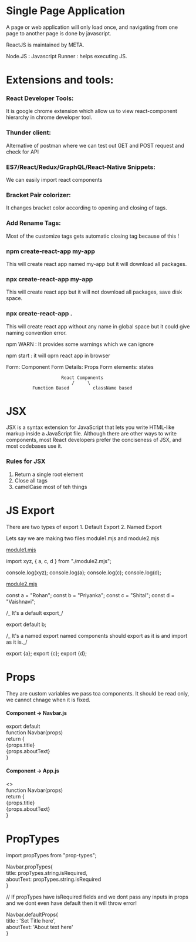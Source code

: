 <h1>Single Page Application</h1>

A page or web application will only load once, and navigating from one page to another page is done by javascript.

ReactJS is maintained by META.

Node.JS : Javascript Runner : helps executing JS.

<h1>Extensions and tools:</h1>

<h3>React Developer Tools:</h3>

It is google chrome extension which allow us to view react-component hierarchy in chrome developer tool.

<h3>Thunder client:</h3>

Alternative of postman where we can test out GET and POST request and check for API

<h3>ES7/React/Redux/GraphQL/React-Native Snippets:</h3>

We can easily import react components

<h3>Bracket Pair colorizer:</h3>

It changes bracket color according to opening and closing of tags.

<h3>Add Rename Tags:</h3>

Most of the customize tags gets automatic closing tag because of this !

<h3>npm create-react-app my-app</h3>
This will create react app named my-app but it will download all packages.

<h3>npx create-react-app my-app</h3>
This will create react app but it will not download all packages, save disk space.

<h3>npx create-react-app .</h3>
This will create react app without any name in global space but it could give naming convention error.

npm WARN : It provides some warnings which we can ignore

npm start : it will oprn react app in browser

Form: Component
Form Details: Props
Form elements: states

                         React Components
                             /     \
              Function Based         className based

<h1>JSX</h1>

<p>JSX is a syntax extension for JavaScript that lets you write HTML-like markup inside a JavaScript file. Although there are other ways to write components, most React developers prefer the conciseness of JSX, and most codebases use it.</p>

<h3>Rules for JSX</h3>

1. Return a single root element
2. Close all tags
3. camelCase most of teh things

<h1> JS Export </h1>

<p>There are two types of export
   1. Default Export
   2. Named Export </p>

<p>Lets say we are making two files module1.mjs and module2.mjs

<u>module1.mjs</u>

import xyz, { a, c, d } from "./module2.mjs";

console.log(xyz);
console.log(a);
console.log(c);
console.log(d);

<u>module2.mjs</u>

const a = "Rohan";
const b = "Priyanka";
const c = "Shital";
const d = "Vaishnavi";

/_ It's a default export_/

export default b;

/_ It's a named export
named components should export as it is and import as it is._/

export {a};
export {c};
export {d};</p>

<h1> Props </h1>
<p> They are custom variables we pass toa components. It should be read only, we cannot chnage when it is fixed. </p>

<h4> Component -> Navbar.js </h4>

export default </br>
function Navbar(props) </br>
return { </br>
{props.title} </br>
{props.aboutText}  </br>
} </br>

<h4> Component -> App.js </h4>

<> </br>
function Navbar(props) </br>
return { </br>
{props.title} </br>
{props.aboutText}  </br>
} </br>

<h1> PropTypes </h1>

import propTypes from "prop-types"; </br>

Navbar.propTypes{ </br>
title: propTypes.string.isRequired, </br>
aboutText: propTypes.string.isRequired </br>
} </br>

// If propTypes have isRequired fields and we dont pass any inputs in props and we dont even have default then it will throw error!

Navbar.defaultProps{ </br>
title : 'Set Title here', </br>
aboutText: 'About text here' </br>
}</br>


